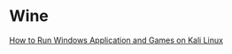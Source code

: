# Wine

[How to Run Windows Application and Games on Kali Linux](https://www.kalilinux.in/2020/10/how-to-run-windows-application-and.html)

### 
```

```

### 
```

```

### 
```

```

### 
```

```

### 
```

```

### 
```

```

### 
```

```